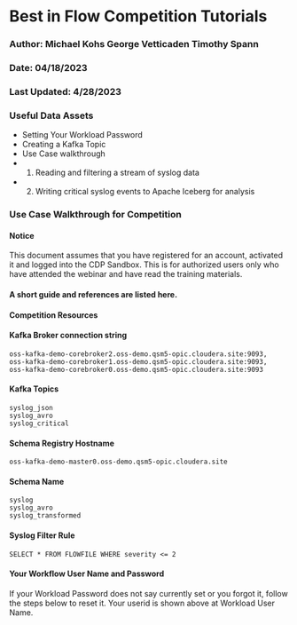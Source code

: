 # Best in Flow Competition Tutorials
### Author: Michael Kohs  George Vetticaden Timothy Spann
### Date: 04/18/2023
### Last Updated: 4/28/2023


### Useful Data Assets

* Setting Your Workload Password
* Creating a Kafka Topic
* Use Case walkthrough	
* 1. Reading and filtering a stream of syslog data	
* 2. Writing critical syslog events to Apache Iceberg for analysis	

### Use Case Walkthrough for Competition

#### Notice

This document assumes that you have registered for an account, activated it and logged into the CDP Sandbox.   This is for authorized users only who have attended the webinar and have read the training materials.

#### A short guide and references are listed here.

#### Competition Resources

#### Kafka Broker connection string 

````
oss-kafka-demo-corebroker2.oss-demo.qsm5-opic.cloudera.site:9093,
oss-kafka-demo-corebroker1.oss-demo.qsm5-opic.cloudera.site:9093,
oss-kafka-demo-corebroker0.oss-demo.qsm5-opic.cloudera.site:9093
````

#### Kafka Topics

````
syslog_json
syslog_avro
syslog_critical
````

#### Schema Registry Hostname

````
oss-kafka-demo-master0.oss-demo.qsm5-opic.cloudera.site
````

#### Schema Name

````
syslog
syslog_avro
syslog_transformed
````


#### Syslog Filter Rule

````
SELECT * FROM FLOWFILE WHERE severity <= 2
````

####  Your Workflow User Name and Password



If your Workload Password does not say currently set or you forgot it, follow the steps below to reset it.   Your userid is shown above at Workload User Name.
